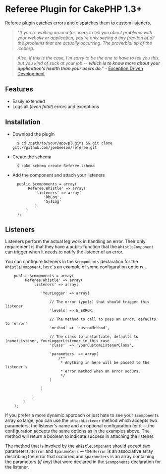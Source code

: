 # Referee Plugin for CakePHP 1.3+

Referee plugin catches errors and dispatches them to custom listeners.

> "*If you're waiting around for users to tell you about problems with your website or application, you're only seeing a tiny fraction of all the problems that are actually occurring. The proverbial tip of the iceberg.*

> *Also, if this is the case, I'm sorry to be the one to have to tell you this, but you kind of suck at your job -- **which is to know more about your application's health than your users do**.*" - [Exception Driven Development][1]

## Features
 * Easily extended
 * Logs all (*even fatal*) errors and exceptions

## Installation

* Download the plugin

        $ cd /path/to/your/app/plugins && git clone git://github.com/joebeeson/referee.git

* Create the schema

        $ cake schema create Referee.schema

* Add the component and attach your listeners

        public $components = array(
            'Referee.Whistle' => array(
                'listeners' => array(
                    'DbLog',
                    'SysLog'
                )
            )
        );

## Listeners

Listeners perform the actual leg work in handling an error. Their only requirement is that they have a public function that the `WhistleComponent` can trigger when it needs to notify the listener of an error. 

You can configure listeners in the `$components` declaration for the `WhistleComponent`, here's an example of some configuration options...

        public $components = array(
            'Referee.Whistle' => array(
                'listeners' => array(
 
                    'YourLogger' => array(

                        // The error type(s) that should trigger this listener
                        'levels' => E_ERROR,

                        // The method to call to pass an error, defaults to 'error'
                        'method' => 'customMethod',

                        // The class to instantiate, defaults to (name)Listener, YourLoggerListener in this case
                        'class'  => 'yourCustomListenerClass',

                        'parameters' => array(
                            /**
                             * Anything in here will be passed to the listener's
                             * error method when an error occurs.
                             */
                        )

                    )

                )
            )
        );

If you prefer a more dynamic approach or just hate to see your `$components` array so large, you can use the `attachListener` method which accepts two parameters, the listener's name and an optional configuration for it -- the configuration accepts the same options as in the examples above. The method will return a boolean to indicate success in attaching the listener.

The method that is invoked by the `WhistleComponent` should accept two parameters: `$error` and `$parameters` -- the `$error` is an associative array describing the error that occurred and `$parameters` is an array containing the parameters (*if any*) that were declared in the `$components` declaration for the listener.

  [1]: http://www.codinghorror.com/blog/2009/04/exception-driven-development.html

